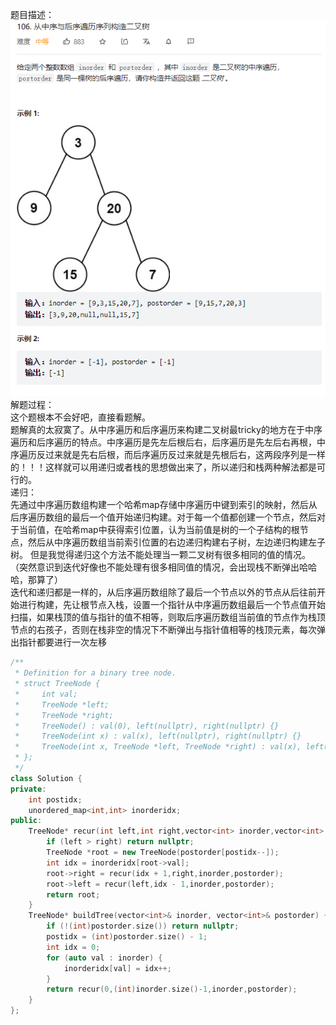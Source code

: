 题目描述：  
![image](/basicaldatastructure/binary_tree/image/image26.png)  
解题过程：  
这个题根本不会好吧，直接看题解。  
题解真的太寂寞了。从中序遍历和后序遍历来构建二叉树最tricky的地方在于中序遍历和后序遍历的特点。中序遍历是先左后根后右，后序遍历是先左后右再根，中序遍历反过来就是先右后根，而后序遍历反过来就是先根后右，这两段序列是一样的！！！这样就可以用递归或者栈的思想做出来了，所以递归和栈两种解法都是可行的。  
递归：  
先通过中序遍历数组构建一个哈希map存储中序遍历中键到索引的映射，然后从后序遍历数组的最后一个值开始递归构建。对于每一个值都创建一个节点，然后对于当前值，在哈希map中获得索引位置，认为当前值是树的一个子结构的根节点，然后从中序遍历数组当前索引位置的右边递归构建右子树，左边递归构建左子树。
但是我觉得递归这个方法不能处理当一颗二叉树有很多相同的值的情况。  
（突然意识到迭代好像也不能处理有很多相同值的情况，会出现栈不断弹出哈哈哈，那算了）  
迭代和递归都是一样的，从后序遍历数组除了最后一个节点以外的节点从后往前开始进行构建，先让根节点入栈，设置一个指针从中序遍历数组最后一个节点值开始扫描，如果栈顶的值与指针的值不相等，则取后序遍历数组当前值的节点作为栈顶节点的右孩子，否则在栈非空的情况下不断弹出与指针值相等的栈顶元素，每次弹出指针都要进行一次左移 
```cpp
/**
 * Definition for a binary tree node.
 * struct TreeNode {
 *     int val;
 *     TreeNode *left;
 *     TreeNode *right;
 *     TreeNode() : val(0), left(nullptr), right(nullptr) {}
 *     TreeNode(int x) : val(x), left(nullptr), right(nullptr) {}
 *     TreeNode(int x, TreeNode *left, TreeNode *right) : val(x), left(left), right(right) {}
 * };
 */
class Solution {
private:
    int postidx;
    unordered_map<int,int> inorderidx;
public:
    TreeNode* recur(int left,int right,vector<int> inorder,vector<int> postorder) {
        if (left > right) return nullptr;
        TreeNode *root = new TreeNode(postorder[postidx--]);
        int idx = inorderidx[root->val];
        root->right = recur(idx + 1,right,inorder,postorder);
        root->left = recur(left,idx - 1,inorder,postorder);
        return root;
    }
    TreeNode* buildTree(vector<int>& inorder, vector<int>& postorder) {
        if (!(int)postorder.size()) return nullptr;
        postidx = (int)postorder.size() - 1;
        int idx = 0;
        for (auto val : inorder) {
            inorderidx[val] = idx++;
        }
        return recur(0,(int)inorder.size()-1,inorder,postorder);
    }
};
```
